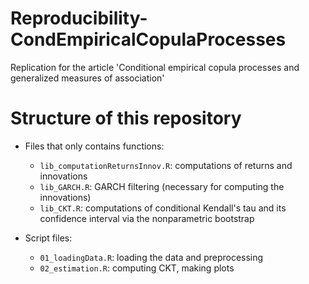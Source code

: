 # Reproducibility-CondEmpiricalCopulaProcesses
Replication for the article 'Conditional empirical copula processes and generalized measures of association'

# Structure of this repository

- Files that only contains functions:
  * `lib_computationReturnsInnov.R`: computations of returns and innovations
  * `lib_GARCH.R`: GARCH filtering (necessary for computing the innovations)
  * `lib_CKT.R`: computations of conditional Kendall's tau and its confidence interval via the nonparametric bootstrap

- Script files:
  * `01_loadingData.R`: loading the data and preprocessing
  * `02_estimation.R`: computing CKT, making plots

